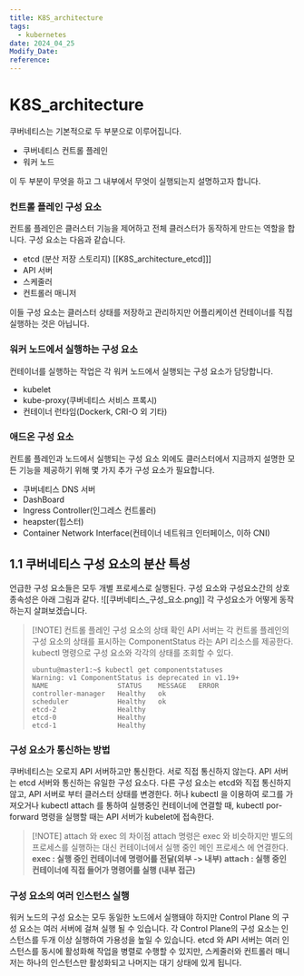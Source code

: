 ```yaml
---
title: K8S_architecture
tags:
  - kubernetes
date: 2024_04_25
Modify_Date: 
reference:
---
```

# K8S_architecture

쿠버네티스는 기본적으로 두 부분으로 이루어집니다.

- 쿠버네티스 컨트롤 플레인
- 워커 노드

이 두 부분이 무엇을 하고 그 내부에서 무엇이 실행되는지 설명하고자 합니다.

### 컨트롤 플레인 구성 요소

컨트롤 플레인은 클러스터 기능을 제어하고 전체 클러스터가 동작하게 만드는 역할을 합니다. 구성 요소는 다음과 같습니다.

- etcd (분산 저장 스토리지) [[K8S_architecture_etcd]]]
- API 서버
- 스케줄러
- 컨트롤러 매니저

이들 구성 요소는 클러스터 상태를 저장하고 관리하지만 어플리케이션 컨테이너를 직접 실행하는 것은 아닙니다.

### 워커 노드에서 실행하는 구성 요소

컨테이너를 실행하는 작업은 각 워커 노드에서 실행되는 구성 요소가 담당합니다.

- kubelet
- kube-proxy(쿠버네티스 서비스 프록시)
- 컨테이너 런타임(Dockerk, CRI-O 외 기타)
### 애드온 구성 요소

컨트롤 플레인과 노드에서 실행되는 구성 요소 외에도 클러스터에서 지금까지 설명한 모든 기능을 제공하기 위해 몇 가지 추가 구성 요소가 필요합니다.

- 쿠버네티스 DNS 서버
- DashBoard
- Ingress Controller(인그레스 컨트롤러)
- heapster(힙스터)
- Container Network Interface(컨테이너 네트워크 인터페이스, 이하 CNI)

## 1.1 쿠버네티스 구성 요소의 분산 특성
언급한 구성 요소들은 모두 개별 프로세스로 실행된다. 구성 요소와 구성요소간의 상호 종속성은 아래 그림과 같다.
![[쿠버네티스_구성_요소.png]]
각 구성요소가 어떻게 동작하는지 살펴보겠습니다.

> [!NOTE] 컨트롤 플레인 구성 요소의 상태 확인
> API 서버는 각 컨트롤 플레인의 구성 요소의 상태를 표시하는 ComponentStatus 라는 API 리소스를 제공한다. kubectl 명령으로 구성 요소와 각각의 상태를 조회할 수 있다.
> ```
> ubuntu@master1:~$ kubectl get componentstatuses
> Warning: v1 ComponentStatus is deprecated in v1.19+
> NAME                 STATUS    MESSAGE   ERROR
> controller-manager   Healthy   ok
> scheduler            Healthy   ok
> etcd-2               Healthy
> etcd-0               Healthy
> etcd-1               Healthy
> ```

### 구성 요소가 통신하는 방법
쿠버네티스는 오로지 API 서버하고만 통신한다. 서로 직접 통신하지 않는다. API 서버는 etcd 서버와 통신하는 유일한 구성 요소다. 다른 구성 요소는 etcd와 직접 통신하지않고, API 서버로 부터 클러스터 상태를 변경한다.
허나 kubectl 을 이용하여 로그를 가져오거나 kubectl attach 를 통하여 실행중인 컨테이너에 연결할 때, kubectl por-forward 명령을 실행할 때는  API 서버가 kubelet에 접속한다.

> [!NOTE] attach 와 exec 의 차이점
> attach 명령은 exec 와 비슷하지만 별도의 프로세스를 실행하는 대신 컨테이너에서 실행 중인 메인 프로세스
> 에 연결한다.
> **exec : 실행 중인 컨테이너에 명령어를 전달(외부 -> 내부)**
> **attach : 실행 중인 컨테이너에 직접 들어가 명령어를 실행 (내부 접근)**

### 구성 요소의 여러 인스턴스 실행
워커 노드의 구성 요소는 모두 동일한 노드에서 실행돼야 하지만 Control Plane 의 구성 요소는 여러 서버에 걸쳐 실행 될 수 있습니다. 각 Control Plane의 구성 요소는 인스턴스를 두개 이상 실행하여 가용성을 높일 수 있습니다. etcd 와 API 서버는 여러 인스턴스를 동시에 활성화해 작업을 병렬로 수행할 수 있지만, 스케줄러와 컨트롤러 매니저는 하나의 인스턴스만 활성화되고 나머지는 대기 상태에 있게 됩니다.